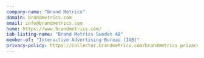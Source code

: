 ```yaml
---
company-name: "Brand Metrics"
domain: brandmetrics.com
email: info@brandmetrics.com
home: https://www.brandmetrics.com/
iab-listing-name: "Brand Metrics Sweden AB"
member-of: "Interactive Advertising Bureau (IAB)"
privacy-policy: https://collector.brandmetrics.com/brandmetrics_privacypolicy.pdf
---
```




